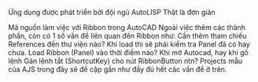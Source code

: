 Ứng dụng được phát triển bởi đội ngũ AutoLISP Thật là đơn giản
   
Mã nguồn làm việc với Ribbon trong AutoCAD
Ngoài việc thêm các thành phần, còn có 1 số vấn đề liên quan đến Ribbon như:
Cần thêm tham chiếu References đến thư viện nào?
Khi load thì sẽ phải kiểm tra Panel đã có hay chưa.
Load Ribbon (Panel) vào thời điểm nào? Khi mở Autocad, hay khi gõ lệnh
Gán lệnh tắt (ShortcutKey) cho nút RibbonButton ntn?
Projects mẫu của AJS trong đây sẽ đề cập gần như đầy đủ hết các vấn đề ở trên.
